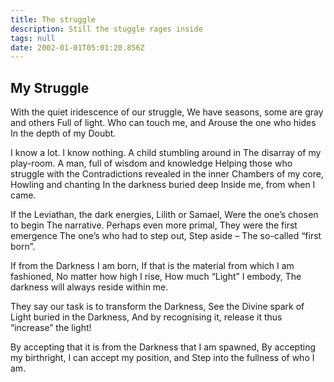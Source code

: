 ```yaml
---
title: The struggle
description: Still the stuggle rages inside
tags: null
date: 2002-01-01T05:01:20.856Z
---
```


## My Struggle

With the quiet iridescence of our struggle,
We have seasons, some are gray and others
Full of light.
Who can touch me, and
Arouse the one who hides
In the depth of my
Doubt.

I know a lot. I know nothing.
A child stumbling around in
The disarray of my play-room.
A man, full of wisdom and knowledge
Helping those who struggle with the
Contradictions revealed in the inner
Chambers of my core,
Howling and chanting
In the darkness buried deep
Inside me, from when
I came.

If the Leviathan, the dark energies,
Lilith or Samael,
Were the one’s chosen to begin
The narrative.
Perhaps even more primal,
They were the first emergence
The one’s who had to step out,
Step aside –
The so-called “first born”.

If from the Darkness I am born,
If that is the material from which I am fashioned,
No matter how high I rise,
How much “Light” I embody,
The darkness will always reside within me.

They say our task is to transform the Darkness,
See the Divine spark of Light buried in the Darkness,
And by recognising it, release it
thus “increase” the light!

By accepting that it is from the Darkness that I am spawned,
By accepting my birthright, I can accept my position, and
Step into the fullness of who I am.
